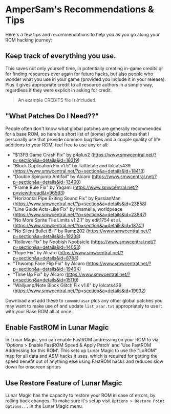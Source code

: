 # AmperSam's Recommendations & Tips

Here's a few tips and recommendations to help you as you go along your ROM hacking journey: 

## Keep track of everything you use.

This saves not only yourself time, in potentially creating in-game credits or for finding resources over again for future hacks, but also people who wonder what you use in your game (provided you include it in your release). Plus it gives appropriate credit to all resource authors in a simple way, regardless if they were explicit in asking for credit.

> An example CREDITS file is included.

## "What Patches Do I Need??"

People often don't know what global patches are generally recommended for a base ROM, so here's a short list of (some) global patches that I personally use that provide common bug fixes and a couple quality of life additions to your ROM, feel free to use any or all:

- "$13FB Game Crash Fix" by p4plus2 (https://www.smwcentral.net/?p=section&a=details&id=18319)
- "Block Duplication Fix v1.5" by Tattletale and lolcats439 (https://www.smwcentral.net/?p=section&a=details&id=18413)
- "Double Spinjump Antifail" by Alcaro (https://www.smwcentral.net/?p=section&a=details&id=13400)
- "Frame Rule Fix" by Yagami (https://www.smwcentral.net/?p=viewthread&t=96593)
- "Horizontal Pipe Exiting Sound Fix" by RussianMan (https://www.smwcentral.net/?p=section&a=details&id=23858)
- "Line Guide Acts-Like Fix" by imamelia, worldpeace (https://www.smwcentral.net/?p=section&a=details&id=23847)
- "No More Sprite Tile Limits v1.2.1" by edit1754 et al. (https://www.smwcentral.net/?p=section&a=details&id=18741)
- "No Silent Bullet Bill" by Ramp202 (https://www.smwcentral.net/?p=section&a=details&id=19238)
- "Rollover Fix" by Noobish Noobsicle (https://www.smwcentral.net/?p=section&a=details&id=14053)
- "Rope Fix" by Alcaro (https://www.smwcentral.net/?p=section&a=details&id=8784)
- "Thwomp Face Flip Fix" by Alcaro (https://www.smwcentral.net/?p=section&a=details&id=19404)
- "Time Up Fix" by Alcaro (https://www.smwcentral.net/?p=section&a=details&id=15110)
- "Walljump/Note Block Glitch Fix v1.6" by lolcats439 (https://www.smwcentral.net/?p=section&a=details&id=19932)

Download and add these to `common/asar` plus any other global patches you may want to make use of and update `list_asar.txt` appropriately to use it with your Base ROM all at once.

## Enable FastROM in Lunar Magic

In Lunar Magic, you can enable FastROM addressing on your ROM to via 'Options > Enable FastROM Speed & Apply Patch' and 'Use FastROM Addressing for this ROM'. This sets up Lunar Magic to use the "LoROM" map for all data and ASM hacks it uses, which is required for getting the speed benefit out of anything else using FastROM hacks and reduces slow down for onscreen sprites

## Use Restore Feature of Lunar Magic

Lunar Magic has the capacity to restore your ROM in case of errors, by rolling back changes. To make sure it's setup visit `Options > Restore Point Options...` in the Lunar Magic menu.